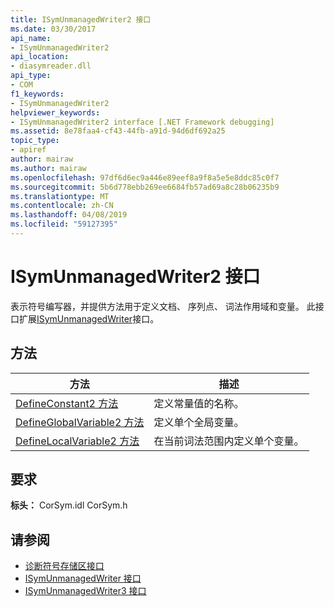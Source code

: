 ```yaml
---
title: ISymUnmanagedWriter2 接口
ms.date: 03/30/2017
api_name:
- ISymUnmanagedWriter2
api_location:
- diasymreader.dll
api_type:
- COM
f1_keywords:
- ISymUnmanagedWriter2
helpviewer_keywords:
- ISymUnmanagedWriter2 interface [.NET Framework debugging]
ms.assetid: 8e78faa4-cf43-44fb-a91d-94d6df692a25
topic_type:
- apiref
author: mairaw
ms.author: mairaw
ms.openlocfilehash: 97df6d6ec9a446e89eef8a9f8a5e5e8ddc85c0f7
ms.sourcegitcommit: 5b6d778ebb269ee6684fb57ad69a8c28b06235b9
ms.translationtype: MT
ms.contentlocale: zh-CN
ms.lasthandoff: 04/08/2019
ms.locfileid: "59127395"
---
```

# <a name="isymunmanagedwriter2-interface"></a>ISymUnmanagedWriter2 接口
表示符号编写器，并提供方法用于定义文档、 序列点、 词法作用域和变量。 此接口扩展[ISymUnmanagedWriter](../../../../docs/framework/unmanaged-api/diagnostics/isymunmanagedwriter-interface.md)接口。  
  
## <a name="methods"></a>方法  
  
|方法|描述|  
|------------|-----------------|  
|[DefineConstant2 方法](../../../../docs/framework/unmanaged-api/diagnostics/isymunmanagedwriter2-defineconstant2-method.md)|定义常量值的名称。|  
|[DefineGlobalVariable2 方法](../../../../docs/framework/unmanaged-api/diagnostics/isymunmanagedwriter2-defineglobalvariable2-method.md)|定义单个全局变量。|  
|[DefineLocalVariable2 方法](../../../../docs/framework/unmanaged-api/diagnostics/isymunmanagedwriter2-definelocalvariable2-method.md)|在当前词法范围内定义单个变量。|  
  
## <a name="requirements"></a>要求  
 **标头：** CorSym.idl CorSym.h  
  
## <a name="see-also"></a>请参阅

- [诊断符号存储区接口](../../../../docs/framework/unmanaged-api/diagnostics/diagnostics-symbol-store-interfaces.md)
- [ISymUnmanagedWriter 接口](../../../../docs/framework/unmanaged-api/diagnostics/isymunmanagedwriter-interface.md)
- [ISymUnmanagedWriter3 接口](../../../../docs/framework/unmanaged-api/diagnostics/isymunmanagedwriter3-interface.md)
